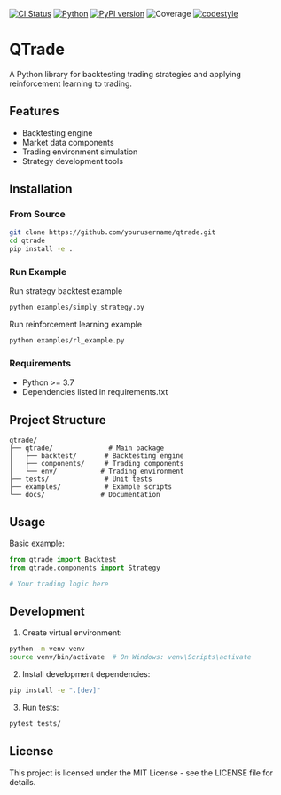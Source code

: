 [![CI Status](https://github.com/gguan/qtrade/actions/workflows/ci.yml/badge.svg)](https://github.com/gguan/qtrade/actions)
[![Python](https://img.shields.io/pypi/pyversions/qtrade.svg)](https://badge.fury.io/py/qtrade)
[![PyPI version](https://badge.fury.io/py/qtrade.svg)](https://badge.fury.io/py/qtrade)
![Coverage](https://img.shields.io/badge/coverage-97%25-green)
[![codestyle](https://img.shields.io/badge/code%20style-black-000000.svg)](https://github.com/psf/black)

# QTrade

A Python library for backtesting trading strategies and applying reinforcement learning to trading.

## Features

- Backtesting engine
- Market data components
- Trading environment simulation
- Strategy development tools

## Installation

### From Source

```bash
git clone https://github.com/yourusername/qtrade.git
cd qtrade
pip install -e .
```

### Run Example

Run strategy backtest example

```bash
python examples/simply_strategy.py
```

Run reinforcement learning example

```bash
python examples/rl_example.py
```

### Requirements

- Python >= 3.7
- Dependencies listed in requirements.txt

## Project Structure

```
qtrade/
├── qtrade/              # Main package
│   ├── backtest/       # Backtesting engine
│   ├── components/     # Trading components
│   └── env/           # Trading environment
├── tests/              # Unit tests
├── examples/           # Example scripts
└── docs/              # Documentation
```

## Usage

Basic example:

```python
from qtrade import Backtest
from qtrade.components import Strategy

# Your trading logic here
```

## Development

1. Create virtual environment:
```bash
python -m venv venv
source venv/bin/activate  # On Windows: venv\Scripts\activate
```

2. Install development dependencies:
```bash
pip install -e ".[dev]"
```

3. Run tests:
```bash
pytest tests/
```

## License

This project is licensed under the MIT License - see the LICENSE file for details.